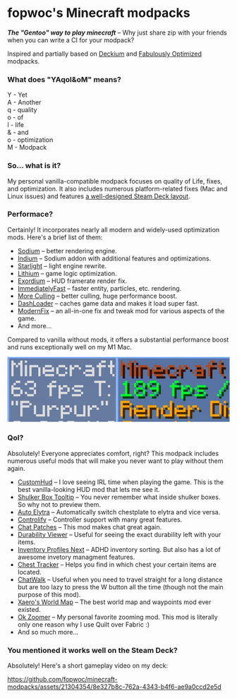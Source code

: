 # fopwoc's Minecraft modpacks

***The "Gentoo" way to play minecraft*** – Why just share zip with your friends when you can write a CI for your modpack?

Inspired and partially based on [Deckium](https://github.com/skywardmc/deckcraft) and [Fabulously Optimized](https://github.com/Fabulously-Optimized/fabulously-optimized/) modpacks.

### What does "YAqol&oM" means?
Y - Yet  
A - Another  
q - quality  
o - of  
l - life  
& - and  
o - optimization  
M - Modpack  

### So… what is it?
 
My personal vanilla-compatible modpack focuses on quality of Life, fixes, and optimization. It also includes numerous platform-related fixes (Mac and Linux issues) and features [a well-designed Steam Deck layout](https://github.com/fopwoc/minecraft-modpacks/blob/master/base/1.20.1/config/yosbr/config/controlify.json).


### Performace? 

Certainly! It incorporates nearly all modern and widely-used optimization mods. Here's a brief list of them:
- [Sodium](https://modrinth.com/mod/sodium) – better rendering engine.
- [Indium](https://modrinth.com/mod/indium) – Sodium addon with additional features and optimizations.
- [Starlight](https://modrinth.com/mod/starlight) – light engine rewrite.
- [Lithium](https://modrinth.com/mod/lithium) – game logic optimization.
- [Exordium](https://modrinth.com/mod/exordium) – HUD framerate render fix.
- [ImmediatelyFast](https://modrinth.com/mod/immediatelyfast) – faster entity, particles, etc. rendering.
- [More Culling](https://modrinth.com/mod/moreculling) – better culling, huge performance boost.
- [DashLoader](https://modrinth.com/mod/dashloader) – caches game data and makes it load super fast.
- [ModernFix](https://modrinth.com/mod/modernfix) – an all-in-one fix and tweak mod for various aspects of the game.
- And more...

Compared to vanilla without mods, it offers a substantial performance boost and runs exceptionally well on my M1 Mac.

![](https://raw.githubusercontent.com/fopwoc/minecraft-modpacks/master/.github/assets/fps.jpeg)

### Qol?

Absolutely! Everyone appreciates comfort, right? This modpack includes numerous useful mods that will make you never want to play without them again.
- [CustomHud](https://modrinth.com/mod/customhud) – I love seeing IRL time when playing the game. This is the best vanilla-looking HUD mod that lets me see it.
- [Shulker Box Tooltip](https://modrinth.com/mod/shulkerboxtooltip) – You never remember what inside shulker boxes. So why not to preview them.
- [Auto Elytra](https://modrinth.com/mod/auto-elytra) – Automatically switch chestplate to elytra and vice versa.
- [Controlify](https://modrinth.com/mod/controlify) – Controller support with many great features.
- [Chat Patches](https://modrinth.com/mod/chatpatches) – This mod makes chat great again.
- [Durability Viewer](https://modrinth.com/mod/durabilityviewer) – Useful for seeing the exact durability left with your items.
- [Inventory Profiles Next](https://modrinth.com/mod/inventory-profiles-next) – ADHD inventory sorting. But also has a lot of awesome invetory managment features.
- [Chest Tracker](https://modrinth.com/mod/chest-tracker) – Helps you find in which chest your certain items are located.
- [ChatWalk](https://modrinth.com/mod/chatwalk) – Useful when you need to travel straight for a long distance but are too lazy to press the W button all the time (though not the main purpose of this mod).
- [Xaero's World Map](https://modrinth.com/mod/xaeros-world-map) – The best world map and waypoints mod ever existed.
- [Ok Zoomer](https://modrinth.com/mod/ok-zoomer) – My personal favorite zooming mod. This mod is literally only one reason why I use Quilt over Fabric :)
- And so much more…

### You mentioned it works well on the Steam Deck?

Absolutely! Here's a short gameplay video on my deck:

https://github.com/fopwoc/minecraft-modpacks/assets/21304354/8e327b8c-762a-4343-b4f6-ae9a0ccd2e5d

